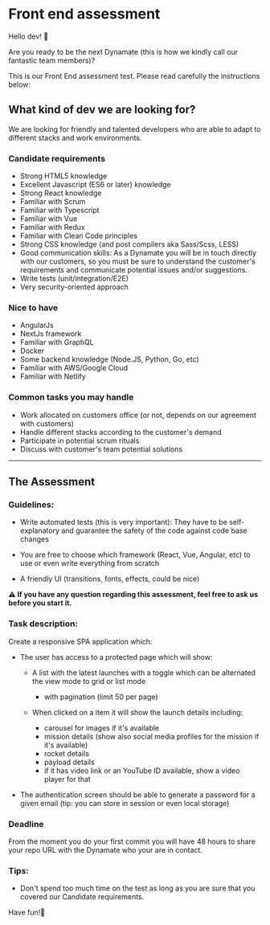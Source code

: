 # Front end assessment

Hello dev! 🙌

Are you ready to be the next Dynamate (this is how we kindly call our fantastic team members)?

This is our Front End assessment test. Please read carefully the instructions below:

## What kind of dev we are looking for?

We are looking for friendly and talented developers who are able to adapt to different stacks and work environments.

### Candidate requirements

- Strong HTML5 knowledge
- Excellent Javascript (ES6 or later) knowledge
- Strong React knowledge
- Familiar with Scrum
- Familiar with Typescript
- Familiar with Vue
- Familiar with Redux
- Familiar with Clean Code principles
- Strong CSS knowledge (and post compilers aka Sass/Scss, LESS)
- Good communication skills: As a Dynamate you will be in touch directly with our customers, so you must be sure to understand the customer's requirements and communicate potential issues and/or suggestions.
- Write tests (unit/integration/E2E)
- Very security-oriented approach

### Nice to have

- AngularJs
- NextJs framework
- Familiar with GraphQL
- Docker
- Some backend knowledge (Node.JS, Python, Go, etc)
- Familiar with AWS/Google Cloud
- Familiar with Netlify

### Common tasks you may handle

- Work allocated on customers office (or not, depends on our agreement with customers)
- Handle different stacks according to the customer's demand
- Participate in potential scrum rituals
- Discuss with customer's team potential solutions

---

## The Assessment

### Guidelines:

- Write automated tests (this is very important): They have to be self-explanatory and guarantee the safety of the code against code base changes

- You are free to choose which framework (React, Vue, Angular, etc) to use or even write everything from scratch

- A friendly UI (transitions, fonts, effects, could be nice)

**⚠ If you have any question regarding this assessment, feel free to ask us before you start it.**

### Task description:

Create a responsive SPA application which:

- The user has access to a protected page which will show:

  - A list with the latest launches with a toggle which can be alternated the view mode to grid or list mode

    - with pagination (limit 50 per page)

  - When clicked on a item it will show the launch details including:
    - carousel for images if it's available
    - mission details (show also social media profiles for the mission if it's available)
    - rocket details
    - payload details
    - if it has video link or an YouTube ID available, show a video player for that

- The authentication screen should be able to generate a password for a given email (tip: you can store in session or even local storage)

### Deadline

From the moment you do your first commit you will have 48 hours to share your repo URL with the Dynamate who your are in contact.

### Tips:

- Don't spend too much time on the test as long as you are sure that you covered our Candidate requirements.

Have fun!👋
